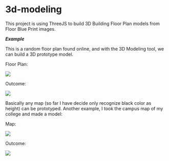 # 3d-modeling
This project is using ThreeJS to build 3D Building Floor Plan models from Floor Blue Print images.

***Example***

This is a random floor plan found online, and with the 3D Modeling tool, we can build a 3D prototype model.


Floor Plan:


![](https://github.com/shawnfan/3d-modeling/blob/master/Early%20Prototype/1st%20selector/resource/round-floor-plan.png)

Outcome:


![](https://github.com/shawnfan/3d-modeling/blob/master/Early%20Prototype/1st%20selector/resource/round.png)




Basically any map (so far I have decide only recognize black color as height) can be prototyped. Another example, I took the campus map of my college and made a model:

Map:


![](https://github.com/shawnfan/3d-modeling/blob/master/Early%20Prototype/1st%20selector/resource/map-floor-plan.png)

Outcome:


![](https://github.com/shawnfan/3d-modeling/blob/master/Early%20Prototype/1st%20selector/resource/map.png)

